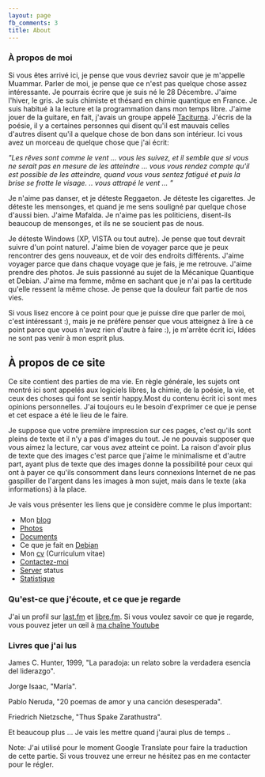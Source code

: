 ```yaml
---
layout: page
fb_comments: 3
title: About
---
```


### À propos de moi

Si vous êtes arrivé ici, je pense que vous devriez savoir que je m'appelle
Muammar. Parler de moi, je pense que ce n'est pas quelque chose assez
intéressante. Je pourrais écrire que je suis né le 28 Décembre. J'aime l'hiver,
le gris. Je suis chimiste et thésard en chimie quantique en France. Je suis
habitué à la lecture et la programmation dans mon temps libre. J'aime jouer de
la guitare, en fait, j'avais un groupe appelé
[Taciturna](http://myspace.com/taciturnaband). J'écris de la poésie, il
y a certaines personnes qui disent qu'il est mauvais celles d'autres disent
qu'il a quelque chose de bon dans son intérieur. Ici vous avez un morceau de
quelque chose que j'ai écrit:

_"Les rêves sont comme le vent ... vous les suivez, et il semble que si vous ne
serait pas en mesure de les atteindre ... vous vous rendez compte qu'il est
possible de les atteindre, quand vous vous sentez fatigué et puis la brise se
frotte le visage. .. vous attrapé le vent ... "_

Je n'aime pas danser, et je déteste Reggaeton. Je déteste les cigarettes. Je
déteste les mensonges, et quand je me sens souligné par quelque chose d'aussi
bien. J'aime Mafalda. Je n'aime pas les politiciens, disent-ils beaucoup de
mensonges, et ils ne se soucient pas de nous.

Je déteste Windows (XP, VISTA ou tout autre). Je pense que tout devrait suivre
d'un point naturel. J'aime bien de voyager parce que je peux rencontrer des
gens nouveaux, et de voir des endroits différents. J'aime voyager parce que
dans chaque voyage que je fais, je me retrouve. J'aime prendre des photos. Je
suis passionné au sujet de la Mécanique Quantique et Debian. J'aime ma femme,
même en sachant que je n'ai pas la certitude qu'elle ressent la même chose. Je
pense que la douleur fait partie de nos vies.

Si vous lisez encore à ce point pour que je puisse dire que parler de moi,
c'est intéressant :), mais je ne préfère penser que vous atteignez à lire à ce
point parce que vous n'avez rien d'autre à faire :), je m'arrête écrit ici,
Idées ne sont pas venir à mon esprit plus.

## À propos de ce site

Ce site contient des parties de ma vie. En règle générale, les sujets ont
montré ici sont appelés aux logiciels libres, la chimie, de la poésie, la vie,
et ceux des choses qui font se sentir happy.Most du contenu écrit ici sont mes
opinions personnelles. J'ai toujours eu le besoin d'exprimer ce que je pense et
cet espace a été le lieu de le faire.

Je suppose que votre première impression sur ces pages, c'est qu'ils sont
pleins de texte et il n'y a pas d'images du tout. Je ne pouvais supposer que
vous aimez la lecture, car vous avez atteint ce point. La raison d'avoir plus
de texte que des images c'est parce que j'aime le minimalisme et d'autre part,
ayant plus de texte que des images donne la possibilité pour ceux qui ont
à payer ce qu'ils consomment dans leurs connexions Internet de ne pas gaspiller
de l'argent dans les images à mon sujet, mais dans le texte (aka informations)
à la place.

Je vais vous présenter les liens que je considère comme le plus important:

<ul>
    <li>Mon <a href="../blog">blog</a> </li>
    <li><a href="../fotos">Photos</a> </li>
    <li><a href="../files">Documents</a> </li>
    <li>Ce que je fait en <a href="http://qa.debian.org/developer.php?login=muammar">Debian</a></li>
    <li>Mon <a href=".cv/">cv</a> (Curriculum vitae) </li>
    <li><a href="./contactme">Contactez-moi</a></li>
    <li><a href="../servidor">Server</a> status </li>
    <li><a href="http://muammar.me/awstats/awstats.pl">Statistique</a></li>
</ul>

### Qu'est-ce que j'écoute, et ce que je regarde

J'ai un profil sur [last.fm](http://www.last.fm/user/muammark) et
[libre.fm](http://libre.fm/user-profile.php?user=muammar). Si vous voulez
savoir ce que je regarde, vous pouvez jeter un œil à [ma chaîne
Youtube](http://youtube.com/muammarelkhatib)


### Livres que j'ai lus

James C. Hunter, 1999, "La paradoja: un relato sobre la verdadera esencia del
liderazgo".

Jorge Isaac, "María".

Pablo Neruda, "20 poemas de amor y una canción desesperada".

Friedrich Nietzsche, "Thus Spake Zarathustra".

Et beaucoup plus ... Je vais les mettre quand j'aurai plus de temps ..

Note: J'ai utilisé pour le moment Google Translate pour faire la traduction de
cette partie. Si vous trouvez une erreur ne hésitez pas en me contacter pour le
régler.
